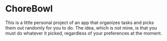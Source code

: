 # ChoreBowl
This is a little personal project of an app that organizes tasks and picks them out randomly for you to do. The idea, which is not mine, is that you must do whatever it picked, regardless of your preferences at the moment.
